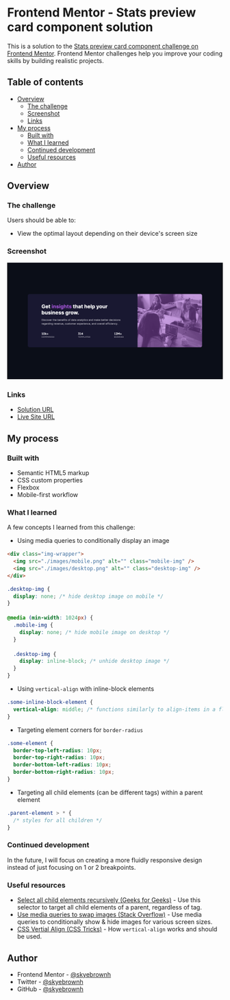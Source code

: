 # Frontend Mentor - Stats preview card component solution

This is a solution to the [Stats preview card component challenge on Frontend Mentor](https://www.frontendmentor.io/challenges/stats-preview-card-component-8JqbgoU62). Frontend Mentor challenges help you improve your coding skills by building realistic projects. 

## Table of contents

- [Overview](#overview)
  - [The challenge](#the-challenge)
  - [Screenshot](#screenshot)
  - [Links](#links)
- [My process](#my-process)
  - [Built with](#built-with)
  - [What I learned](#what-i-learned)
  - [Continued development](#continued-development)
  - [Useful resources](#useful-resources)
- [Author](#author)

## Overview

### The challenge

Users should be able to:

- View the optimal layout depending on their device's screen size

### Screenshot

![Live site screenshot](./screenshot.png)

### Links

- [Solution URL](https://www.frontendmentor.io/solutions/pure-htmlcss-with-flexbox-and-media-queries-WrkLKxFpu)
- [Live Site URL](https://skyebrownh.github.io/stats-preview-card/)

## My process

### Built with

- Semantic HTML5 markup
- CSS custom properties
- Flexbox
- Mobile-first workflow

### What I learned

A few concepts I learned from this challenge:
- Using media queries to conditionally display an image

```html
<div class="img-wrapper">
  <img src="./images/mobile.png" alt="" class="mobile-img" />
  <img src="./images/desktop.png" alt="" class="desktop-img" />
</div>
```

```css
.desktop-img {
  display: none; /* hide desktop image on mobile */
}

@media (min-width: 1024px) {
  .mobile-img {
    display: none; /* hide mobile image on desktop */
  }

  .desktop-img {
    display: inline-block; /* unhide desktop image */
  }
}
```

- Using `vertical-align` with inline-block elements

```css
.some-inline-block-element {
  vertical-align: middle; /* functions similarly to align-items in a flexbox row */
}
```

- Targeting element corners for `border-radius`

```css
.some-element {
  border-top-left-radius: 10px;
  border-top-right-radius: 10px;
  border-bottom-left-radius: 10px;
  border-bottom-right-radius: 10px;
}
```

- Targeting all child elements (can be different tags) within a parent element

```css
.parent-element > * {
  /* styles for all children */
}
```

### Continued development

In the future, I will focus on creating a more fluidly responsive design instead of just focusing on 1 or 2 breakpoints.

### Useful resources

- [Select all child elements recursively (Geeks for Geeks)](https://www.geeksforgeeks.org/how-to-select-all-child-elements-recursively-using-css/) - Use this selector to target all child elements of a parent, regardless of tag.
- [Use media queries to swap images (Stack Overflow)](https://stackoverflow.com/questions/27853884/media-queries-and-image-swapping/27853917) - Use media queries to conditionally show & hide images for various screen sizes.
- [CSS Vertial Align (CSS Tricks)](https://css-tricks.com/almanac/properties/v/vertical-align/) - How `vertical-align` works and should be used.

## Author

- Frontend Mentor - [@skyebrownh](https://www.frontendmentor.io/profile/skyebrownh)
- Twitter - [@skyebrownh](https://www.twitter.com/skyebrownh)
- GitHub - [@skyebrownh](https://www.github.com/skyebrownh)
